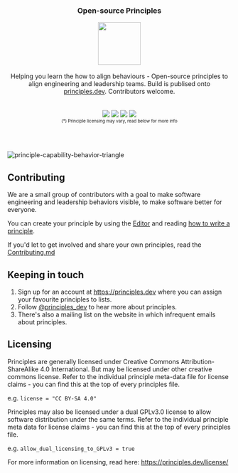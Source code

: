 

<div align="center">
<h3>Open-source Principles</h3>

<img src="https://user-images.githubusercontent.com/610638/124029515-2370be80-d9ed-11eb-97e4-d20e54b51423.png" height="96" /><br><br >
Helping you learn the how to align behaviours - Open-source principles to align engineering and leadership teams. Build is publised onto <a href="https://principles.dev">principles.dev<a>. Contributors welcome.
<br ><br ><br >
<img src="https://img.shields.io/badge/License-CC%20BY--SA%204.0*-blue" />
<img src="https://img.shields.io/badge/License-GPLv3*-blue" />
<img src="https://img.shields.io/badge/Since-2019-blue" />
<a href="https://twitter.com/principles_dev" ><img src="https://img.shields.io/twitter/follow/principles.dev?style=social" /></a> 
<br >
  <sub><sup>(*) Principle licensing may vary, read below for more info</sup></sub>


</div>
<br><br>




![principle-capability-behavior-triangle](https://user-images.githubusercontent.com/610638/128890485-44f2838d-aa28-41df-be31-8b2fe5bbb2d4.jpg)



## Contributing

We are a small group of contributors with a goal to make software engineering and leadership behaviors visible, to make software better for everyone. 

You can create your principle by using the [Editor](https://principles.dev/editor/) and reading [how to write a principle](https://principles.dev/documentation/#how-to-write-a-principle_1).

If you'd let to get involved and share your own principles, read the <a href="https://github.com/PrinciplesDotDev/principles/blob/master/CONTRIBUTING.md">Contributing.md</a>


## Keeping in touch

1. Sign up for an account at https://principles.dev where you can assign your favourite principles to lists.
2. Follow [@principles_dev](https://twitter.com/principles_dev) to hear more about principles.
3. There's also a mailing list on the website in which infrequent emails about principles.

## Licensing

Principles are generally licensed under Creative Commons Attribution-ShareAlike 4.0 International. But may be licensed under other creative commons license. Refer to the individual principle meta-data file for license claims - you can find this at the top of every principles file.

e.g. ```license = "CC BY-SA 4.0"```

Principles may also be licensed under a dual GPLv3.0 license to allow software distribution under the same terms. Refer to the individual principle meta data for license claims  - you can find this at the top of every principles file.

e.g. ```allow_dual_licensing_to_GPLv3 = true```
  
For more information on licensing, read here: https://principles.dev/license/

